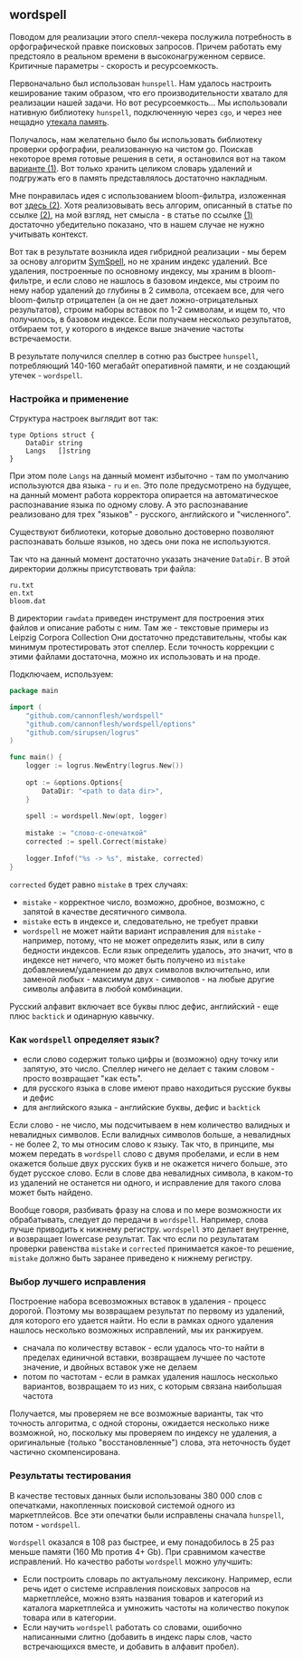## wordspell

Поводом для реализации этого спелл-чекера послужила потребность в орфографической правке поисковых запросов.
Причем работать ему предстояло в реальном времени в высоконагруженном сервисе. Критичные параметры - скорость и ресурсоемкость.

Первоначально был использован `hunspell`. Нам удалось настроить кеширование таким образом, что его производительности хватало для реализации нашей задачи.
Но вот ресурсоемкость... Мы использовали нативную библиотеку `hunspell`, подключенную через `cgo`, и через нее нещадно [утекала память](https://habr.com/ru/companies/ncloudtech/articles/675390/).

Получалось, нам желательно было бы использовать библиотеку проверки орфографии, реализованную на чистом go. 
Поискав некоторое время готовые решения в сети, я остановился вот на таком [варианте (1)](https://habr.com/ru/companies/sbermegamarket/articles/673614/). 
Вот только хранить целиком словарь удалений и подгружать его в память представлялось достаточно накладным. 

Мне понравилась идея с использованием bloom-фильтра, изложенная вот [здесь (2)](https://habr.com/ru/articles/346618/). 
Хотя реализовывать весь алгорим, описанный в статье по ссылке [(2)](https://habr.com/ru/articles/346618/), на мой взгляд, нет смысла - 
в статье по ссылке [(1)](https://habr.com/ru/companies/sbermegamarket/articles/673614/) достаточно убедительно показано, что в нашем случае не нужно учитывать контекст. 

Вот так в результате возникла идея гибридной реализации - мы берем за основу алгоритм [SymSpell](https://wolfgarbe.medium.com/1000x-faster-spelling-correction-algorithm-2012-8701fcd87a5f), 
но не храним индекс удалений. Все удаления, построенные по основному индексу, мы храним в bloom-фильтре, и если слово не нашлось в базовом индексе, 
мы строим по нему набор удалений до глубины в 2 символа, отсекаем все, для чего bloom-фильтр отрицателен (а он не дает ложно-отрицательных результатов),
строим наборы вставок по 1-2 символам, и ищем то, что получилось, в базовом индексе. Если получаем несколько результатов, отбираем тот, 
у которого в индексе выше значение частоты встречаемости.

В результате получился спеллер в сотню раз быстрее `hunspell`, 
потребляющий 140-160 мегабайт оперативной памяти, и не создающий утечек - `wordspell`.

### Настройка и применение

Структура настроек выглядит вот так:
```
type Options struct {
	DataDir string
	Langs   []string
}
```
При этом поле `Langs` на данный момент избыточно - там по умолчанию используются два языка - `ru` и `en`.
Это поле предусмотрено на будущее, на данный момент работа корректора опирается на автоматическое распознавание
языка по одному слову. А это распознавание реализовано для трех "языков" - русского, английского и "численного".

Существуют библиотеки, которые довольно достоверно позволяют распознавать больше языков, но здесь они пока не используются.

Так что на данный момент достаточно указать значение `DataDir`. В этой директории должны присутствовать три файла:
```
ru.txt
en.txt
bloom.dat
```

В директории `rawdata` приведен инструмент для построения этих файлов и описание работы с ним.
Там же - текстовые примеры из Leipzig Corpora Collection
Они достаточно представительны, чтобы как минимум протестировать этот спеллер. Если точность коррекции с этими файлами достаточна, 
можно их использовать и на проде.

Подключаем, используем:

```go
package main

import (
	"github.com/cannonflesh/wordspell"
	"github.com/cannonflesh/wordspell/options"
	"github.com/sirupsen/logrus"
)

func main() {
	logger := logrus.NewEntry(logrus.New())
	
	opt := &options.Options{
		DataDir: "<path to data dir>",
	}
	
	spell := wordspell.New(opt, logger)
	
	mistake := "слово-с-опечаткой"
	corrected := spell.Correct(mistake)
	
	logger.Infof("%s -> %s", mistake, corrected)
}
```

`corrected` будет равно `mistake` в трех случаях:
* `mistake` - корректное число, возможно, дробное, возможно, с запятой в качестве десятичного символа.
* `mistake` есть в индексе и, следовательно, не требует правки
* `wordspell` не может найти вариант исправления для `mistake` - например, потому, что не может определить язык, или в силу бедности индексов. Если язык определить удалось, это значит, что в индексе нет ничего, что может быть получено из `mistake` добавлением/удалением до двух символов включительно, или заменой любых - максимум двух - символов - на любые другие символы алфавита в любой комбинации.

Русский алфавит включает все буквы плюс дефис, английский - еще плюс `backtick` и одинарную кавычку.

### Как `wordspell` определяет язык?

* если слово содержит только цифры и (возможно) одну точку или запятую, это число. Спеллер ничего не делает с таким словом - просто возвращает "как есть".
* для русского языка в слове имеют право находиться русские буквы и дефис
* для английского языка - английские буквы, дефис и `backtick`

Если слово - не число, мы подсчитываем в нем количество валидных и невалидных символов. 
Если валидных символов больше, а невалидных - не более 2, то мы относим слово к языку. 
Так что, в принципе, мы можем передать в `wordspell` слово с двумя пробелами, 
и если в нем окажется больше двух русских букв и не окажется ничего больше, 
это будет русское слово. Если в слове два невалидных символа, в каком-то из удалений не останется ни одного, 
и исправление для такого слова может быть найдено.

Вообще говоря, разбивать фразу на слова и по мере возможности их обрабатывать, 
следует до передачи в `wordspell`. Например, слова лучше приводить к нижнему регистру. 
`wordspell` это делает внутренне, и возвращает lowercase результат. 
Так что если по результатам проверки равенства `mistake` и `corrected` принимается 
какое-то решение, `mistake` должно быть заранее приведено к нижнему регистру.

### Выбор лучшего исправления

Построение набора всевозможных вставок в удаления - процесс дорогой. 
Поэтому мы возвращаем результат по первому из удалений, для которого его удается найти. 
Но если в рамках одного удаления нашлось несколько возможных исправлений, мы их ранжируем.

* сначала по количеству вставок - если удалось что-то найти в пределах единичной вставки, возвращаем лучшее по частоте значение, и двойных вставок уже не делаем
* потом по частотам - если в рамках удаления нашлось несколько вариантов, возвращаем то из них, с которым связана наибольшая частота

Получается, мы проверяем не все возможные варианты, так что точность алгоритма, с одной стороны, ожидается несколько ниже возможной, но, поскольку мы проверяем по индексу не удаления, 
а оригинальные (только "восстановленные") слова, эта неточность будет частично скомпенсирована.

### Результаты тестирования

В качестве тестовых данных были использованы 380 000 слов с опечатками, накопленных поисковой системой одного из маркетплейсов. Все эти опечатки были исправлены сначала `hunspell`, потом - `wordspell`.

`Wordspell` оказался в 108 раз быстрее, и ему понадобилось в 25 раз меньше памяти (160 Mb против 4+ Gb). При сравнимом качестве исправлений. Но качество работы `wordspell` можно улучшить:

* Если построить словарь по актуальному лексикону. Например, если речь идет о системе исправления поисковых запросов на маркетплейсе, можно взять названия товаров и категорий из каталога маркетплейса и умножить частоты на количество покупок товара или в категории.
* Если научить `wordspell` работать со словами, ошибочно написанными слитно (добавить в индекс пары слов, часто встречающихся вместе, и добавить в алфавит пробел).